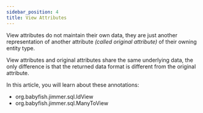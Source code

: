```yaml
---
sidebar_position: 4
title: View Attributes
---
```


View attributes do not maintain their own data, they are just another representation of another attribute *(called original attribute)* of their owning entity type.

View attributes and original attributes share the same underlying data, the only difference is that the returned data format is different from the original attribute.

In this article, you will learn about these annotations:

-   org.babyfish.jimmer.sql.IdView
-   org.babyfish.jimmer.sql.ManyToView